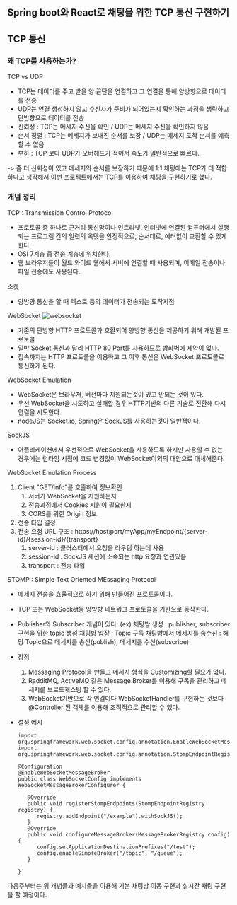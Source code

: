 ## Spring boot와 React로 채팅을 위한 TCP 통신 구현하기

## TCP 통신

### 왜 TCP를 사용하는가?

TCP vs UDP

- TCP는 데이터를 주고 받을 양 끝단을 연결하고 그 연결을 통해 양방향으로 데이터를 전송
- UDP는 연결 생성하지 않고 수신자가 준비가 되어있는지 확인하는 과정을 생략하고 단방향으로 데이터를 전송
- 신뢰성 : TCP는 메세지 수신을 확인 / UDP는 메세지 수신을 확인하지 않음
- 순서 정렬 : TCP는 메세지가 보내진 순서를 보장 / UDP는 메세지 도착 순서를 예측할 수 없음
- 부하 : TCP 보다 UDP가 오버헤드가 적어서 속도가 일반적으로 빠르다.

-> 좀 더 신뢰성이 있고 메세지의 순서를 보장하기 때문에 1:1 채팅에는 TCP가 더 적합하다고 생각해서 이번 프로젝트에서는 TCP를 이용하여 채팅을 구현하기로 했다.

### 개념 정리

TCP : Transmission Control Protocol

- 프로토콜 중 하나로 근거리 통신망이나 인트라넷, 인터넷에 연결된 컴퓨터에서 실행되는 프로그램 간의 일련의 옥텟을 안정적으로, 순서대로, 에러없이 교환할 수 있게 한다.
- OSI 7계층 중 전송 계층에 위치한다.
- 웹 브라우저들이 월드 와이드 웹에서 서버에 연결할 때 사용되며, 이메일 전송이나 파일 전송에도 사용된다.

소켓

- 양방향 통신을 할 때 텍스트 등의 데이터가 전송되는 도착지점

WebSocket
![websocket](/uploads/dddabc951d5fcf5b4d0efb69f315171f/websocket.png)
- 기존의 단방향 HTTP 프로토콜과 호환되어 양방향 통신을 제공하기 위해 개발된 프로토콜
- 일반 Socket 통신과 달리 HTTP 80 Port를 사용하므로 방화벽에 제약이 없다.
- 접속까지는 HTTP 프로토콜을 이용하고 그 이후 통신은 WebSocket 프로토콜로 통신하게 된다.

WebSocket Emulation

- WebSocket은 브라우저, 버전마다 지원되는것이 있고 안되는 것이 있다.
- 우선 WebSocket을 시도하고 실패할 경우 HTTP기반의 다른 기술로 전환해 다시 연결을 시도한다.
- nodeJS는 Socket.io, Spring은 SockJS를 사용하는것이 일반적이다.

SockJS

- 어플리케이션에서 우선적으로 WebSocket을 사용하도록 하지만 사용할 수 없는 경우에는 런타임 시점에 코드 변경없이 WebSocket이외의 대안으로 대체해준다.

WebSocket Emulation Process

1. Client "GET/info"를 호출하여 정보확인
   1. 서버가 WebSocket을 지원하는지
   2. 전송과정에서 Cookies 지원이 필요한지
   3. CORS를 위한 Origin 정보
2. 전송 타입 결정
3. 전송 요청
   URL 구조 : https://host:port/myApp/myEndpoint/{server-id}/{session-id}/{transport}
   1. server-id : 클러스터에서 요청을 라우팅 하는데 사용
   2. session-id : SockJS 세션에 소속되는 http 요청과 연관있음
   3. transport : 전송 타입

STOMP : Simple Text Oriented MEssaging Protocol

- 메세지 전송을 효율적으로 하기 위해 만들어진 프로토콜이다.
- TCP 또는 WebSocket등 양방향 네트워크 프로토콜을 기반으로 동작한다.
- Publisher와 Subscriber 개념이 있다.
  (ex)
  채팅방 생성 : publisher, subscriber 구현을 위한 topic 생성
  채팅방 입장 : Topic 구독
  채팅방에서 메세지를 송수신 : 해당 Topic으로 메세지를 송신(publish), 메세지를 수신(subscribe)
- 장점
  1.  Messaging Protocol을 만들고 메세지 형식을 Customizing할 필요가 없다.
  2.  RadditMQ, ActiveMQ 같은 Message Broker를 이용해 구독을 관리하고 메세지를 브로드캐스팅 할 수 있다.
  3.  WebSocket기반으로 각 연결마다 WebSocketHandler를 구현하는 것보다 @Controller 된 객체를 이용해 조직적으로 관리할 수 있다.
- 설정 예시

      import org.springframework.web.socket.config.annotation.EnableWebSocketMessageBroker;
      import org.springframework.web.socket.config.annotation.StompEndpointRegistry;

      @Configuration
      @EnableWebSocketMessageBroker
      public class WebSocketConfig implements WebSocketMessageBrokerConfigurer {

         @Override
         public void registerStompEndpoints(StompEndpointRegistry registry) {
            registry.addEndpoint("/example").withSockJS();
         }
         @Override
         public void configureMessageBroker(MessageBrokerRegistry config) {
            config.setApplicationDestinationPrefixes("/test");
            config.enableSimpleBroker("/topic", "/queue");
         }

      }
      
다음주부터는 위 개념들과 예시들을 이용해 기본 채팅방 이동 구현과 실시간 채팅 구현을 할 예정이다.
